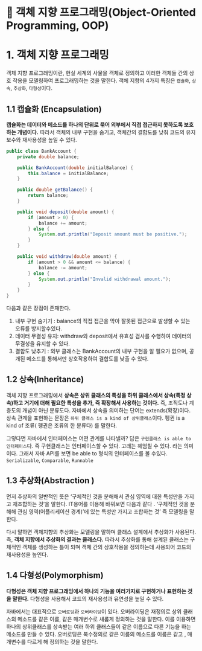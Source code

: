 # 📌 객체 지향 프로그래밍(Object-Oriented Programming, OOP)

# 1. 객체 지향 프로그래밍

객체 지향 프로그래밍이란, 현실 세계의 사물을 객체로 정의하고 이러한 객체들 간의 상호 작용을 모델링하여 프로그래밍하는 것을 말한다. 객체 지향의 4가지 특징은 `캡슐화`, `상속`, `추상화`, `다형성`이다.

## 1.1 캡슐화 (**Encapsulation**)

**캡슐화는 데이터와 메소드를 하나의 단위로 묶어 외부에서 직접 접근하지 못하도록 보호하는 개념이다.** 따라서 객체의 내부 구현을 숨기고, 객체간의 결합도를 낮춰 코드의 유지보수와 재사용성을 높일 수 있다.

```java
public class BankAccount {
    private double balance;

    public BankAccount(double initialBalance) {
        this.balance = initialBalance;
    }

    public double getBalance() {
        return balance;
    }

    public void deposit(double amount) {
        if (amount > 0) {
            balance += amount;
        } else {
            System.out.println("Deposit amount must be positive.");
        }
    }

    public void withdraw(double amount) {
        if (amount > 0 && amount <= balance) {
            balance -= amount;
        } else {
            System.out.println("Invalid withdrawal amount.");
        }
    }
}
```

다음과 같은 장점이 존재한다.

1. 내부 구현 숨기기 : balance의 직접 접근을 막아 잘못된 접근으로 발생할 수 있는 오류를 방지할수있다.
2. 데이터 무결성 유지: withdraw와 deposit에서 유효성 검사를 수행하여 데이터의 무결성을 유지할 수 있다.
3. 결합도 낮추기 : 외부 클래스는 BankAccount의 내부 구현을 알 필요가 없으며, 공개된 메소드를 통해서만 상호작용하여 결합도를 낮출 수 있다.

## 1.2 상속(Inheritance)

객체 지향 프로그래밍에서 **상속은 상위 클래스의 특성을 하위 클래스에서 상속(특정 상속)하고 거기에 더해 필요한 특성을 추가, 즉 확장해서 사용하는 것이다.** 즉, 조직도나 계층도의 개념이 아닌 분류도다. 자바에서 상속을 의미하는 단어는 extends(확장)이다. 상속 관계을 표현하는 문장은 `하위 클래스 is a kind of 상위클래스`이다. 펭귄 is a kind of 조류( 펭귄은 조류의 한 분류다) 를 말한다.

그렇다면 자바에서 인터페이스는 어떤 관계를 나타낼까? 답은 `구현클래스 is able to 인터페이스`다. 즉 구현클래스는 인터페이스할 수 있다. 고래는 헤엄칠 수 있다. 라는 의미이다. 그래서 자바 API를 보면 be able to 형식의 인터페이스를 볼 수있다. `Serializable`, `Comparable`, `Runnable`

## 1.3 추상화(Abstraction )

먼저 추상화의 일반적인 뜻은 ‘구체적인 것을 분해해서 관심 영역에 대한 특성만을 가지고 재조합하는 것’을 말한다. IT용어를 이용해 바꿔보면 다음과 같다 . ‘구체적인 것을 분해해 관심 영역(어플리케이션 경계)’에 있는 특성만 가지고 조합하는 것’ 즉 모델링을 말한다.

다시 말하면 객체지향의 추상화는 모델링을 말하며 클래스 설계에서 추상화가 사용된다. 즉, **객체 지향에서 추상화의 결과는 클래스다.** 따라서 추상화를 통해 설계된 클래스는 구체적인 객체를 생성하는 틀이 되며 객체 간의 상호작용을 정의하는데 사용되어 코드의 재사용성을 높인다.

## 1.4 다형성(Polymorphism)

**다형성은 객체 지향 프로그래밍에서 하나의 기능을 여러가지로 구현하거나 표현하는 것을 말한다.** 다형성을 사용해서 코드의 재사용성과 유연성을 높일 수 있다.

자바에서는 대표적으로 `오버로딩`과 `오버라이딩`이 있다. 오버라이딩은 재정의로 상위 클래스의 메소드를 같은 이름, 같은 매개변수로 새롭게 정의하는 것을 말한다. 이를 이용하면 하나의 상위클래스를 상속받는 여러 하위 클래스들이 같은 이름으로 다른 기능을 하는 메소드를 만들 수 있다.  오버로딩은 복수정의로 같은 이름의 메소드를 이름은 같고 , 매개변수를 다르게 해 정의하는 것을 말한다.